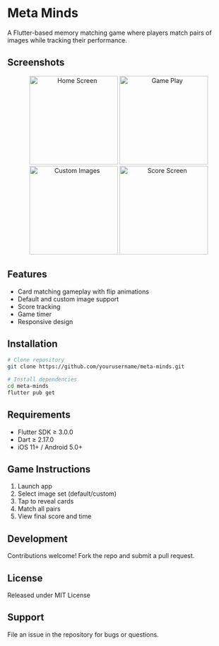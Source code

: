 # Meta Minds

A Flutter-based memory matching game where players match pairs of images while tracking their performance.

## Screenshots

<div align="center">
  <img src="assets/one.jpeg" width="200" alt="Home Screen" />
  <img src="assets/two.jpeg" width="200" alt="Game Play" />
  <img src="assets/three.jpeg" width="200" alt="Custom Images" />
  <img src="assets/four.jpeg" width="200" alt="Score Screen" />
</div>

## Features

- Card matching gameplay with flip animations
- Default and custom image support  
- Score tracking
- Game timer
- Responsive design

## Installation

```bash
# Clone repository
git clone https://github.com/yourusername/meta-minds.git

# Install dependencies  
cd meta-minds
flutter pub get
```

## Requirements 

- Flutter SDK ≥ 3.0.0
- Dart ≥ 2.17.0
- iOS 11+ / Android 5.0+

## Game Instructions

1. Launch app
2. Select image set (default/custom)
3. Tap to reveal cards
4. Match all pairs
5. View final score and time

## Development

Contributions welcome! Fork the repo and submit a pull request.

## License

Released under MIT License

## Support

File an issue in the repository for bugs or questions.